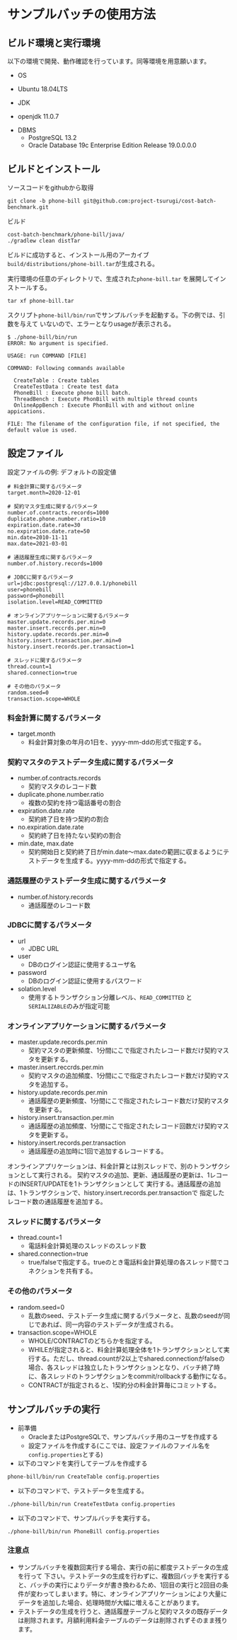 # サンプルバッチの使用方法


## ビルド環境と実行環境

以下の環境で開発、動作確認を行っています。同等環境を用意願います。

* OS
 - Ubuntu 18.04LTS
* JDK
 - openjdk 11.0.7
* DBMS
  - PostgreSQL 13.2
  - Oracle Database 19c Enterprise Edition Release 19.0.0.0.0

## ビルドとインストール

ソースコードをgithubから取得

```
git clone -b phone-bill git@github.com:project-tsurugi/cost-batch-benchmark.git
```

ビルド

```
cost-batch-benchmark/phone-bill/java/
./gradlew clean distTar
```
ビルドに成功すると、インストール用のアーカイブ`build/distributions/phone-bill.tar`が生成される。

実行環境の任意のディレクトリで、生成された`phone-bill.tar` を展開してインストールする。

```
tar xf phone-bill.tar
```

スクリプト`phone-bill/bin/run`でサンプルバッチを起動する。下の例では、引数を与えて
いないので、エラーとなりusageが表示される。

```
$ ./phone-bill/bin/run
ERROR: No argument is specified.

USAGE: run COMMAND [FILE]

COMMAND: Following commands available

  CreateTable : Create tables
  CreateTestData : Create test data
  PhoneBill : Execute phone bill batch.
  ThreadBench : Execute PhonBill with multiple thread counts
  OnlineAppBench : Execute PhonBill with and without online appications.

FILE: The filename of the configuration file, if not specified, the default value is used.
```

## 設定ファイル

設定ファイルの例: デフォルトの設定値

```
# 料金計算に関するパラメータ
target.month=2020-12-01

# 契約マスタ生成に関するパラメータ
number.of.contracts.records=1000
duplicate.phone.number.ratio=10
expiration.date.rate=30
no.expiration.date.rate=50
min.date=2010-11-11
max.date=2021-03-01

# 通話履歴生成に関するパラメータ
number.of.history.records=1000

# JDBCに関するパラメータ
url=jdbc:postgresql://127.0.0.1/phonebill
user=phonebill
password=phonebill
isolation.level=READ_COMMITTED

# オンラインアプリケーションに関するパラメータ
master.update.records.per.min=0
master.insert.reccrds.per.min=0
history.update.records.per.min=0
history.insert.transaction.per.min=0
history.insert.records.per.transaction=1

# スレッドに関するパラメータ
thread.count=1
shared.connection=true

# その他のパラメータ
random.seed=0
transaction.scope=WHOLE
```

### 料金計算に関するパラメータ

* target.month
  - 料金計算対象の年月の1日を、yyyy-mm-ddの形式で指定する。

### 契約マスタのテストデータ生成に関するパラメータ
* number.of.contracts.records
  - 契約マスタのレコード数
* duplicate.phone.number.ratio
  - 複数の契約を持つ電話番号の割合
* expiration.date.rate
  - 契約終了日を持つ契約の割合
* no.expiration.date.rate
  - 契約終了日を持たない契約の割合
* min.date, max.date
  - 契約開始日と契約終了日がmin.date～max.dateの範囲に収まるようにテストデータを生成する。yyyy-mm-ddの形式で指定する。

### 通話履歴のテストデータ生成に関するパラメータ

* number.of.history.records
  - 通話履歴のレコード数

### JDBCに関するパラメータ
* url
  - JDBC URL
* user
  - DBのログイン認証に使用するユーザ名
* password
  - DBのログイン認証に使用するパスワード
* solation.level
  - 使用するトランザクション分離レベル、`READ_COMMITTED` と `SERIALIZABLE`のみが指定可能

### オンラインアプリケーションに関するパラメータ

* master.update.records.per.min
  - 契約マスタの更新頻度、1分間にこで指定されたレコード数だけ契約マスタを更新する。
* master.insert.reccrds.per.min
  - 契約マスタの追加頻度、1分間にこで指定されたレコード数だけ契約マスタを追加する。
* history.update.records.per.min
  - 通話履歴の更新頻度、1分間にこで指定されたレコード数だけ契約マスタを更新する。
* history.insert.transaction.per.min
  - 通話履歴の追加頻度、1分間にこで指定されたレコード回数だけ契約マスタを更新する。
* history.insert.records.per.transaction
  - 通話履歴の追加時に1回で追加するレコードする。

オンラインアプリケーションは、料金計算とは別スレッドで、別のトランザクションとして実行される。
契約マスタの追加、更新、通話履歴の更新は、1レコードのINSERT/UPDATEを1トランザクションとして
実行する。通話履歴の追加は、1トランザクションで、history.insert.records.per.transactionで
指定したレコード数の通話履歴を追加する。

### スレッドに関するパラメータ
* thread.count=1
  - 電話料金計算処理のスレッドのスレッド数
* shared.connection=true
  - true/falseで指定する。trueのとき電話料金計算処理の各スレッド間でコネクションを共有する。

### その他のパラメータ
* random.seed=0
  - 乱数のseed、テストデータ生成に関するパラメータと、乱数のseedが同じであれば、同一内容のテストデータが生成される。
* transaction.scope=WHOLE
  - WHOLE/CONTRACTのどちらかを指定する。
  - WHILEが指定されると、料金計算処理全体を1トランザクションとして実行する。ただし、thread.countが2以上でshared.connectionがfalseの場合、各スレッドは独立したトランザクションとなり、バッチ終了時に、各スレッドのトランザクションをcommit/rollbackする動作になる。
  - CONTRACTが指定されると、1契約分の料金計算毎にコミットする。

## サンプルバッチの実行

* 前準備
  - OracleまたはPostgreSQLで、サンプルバッチ用のユーザを作成する
  - 設定ファイルを作成する(ここでは、設定ファイルのファイル名を`config.properties`とする)
* 以下のコマンドを実行してテーブルを作成する
```
phone-bill/bin/run CreateTable config.properties
```
* 以下のコマンドで、テストデータを生成する。
```
./phone-bill/bin/run CreateTestData config.properties
```
* 以下のコマンドで、サンプルバッチを実行する。
```
./phone-bill/bin/run PhoneBill config.properties
```

### 注意点

* サンプルバッチを複数回実行する場合、実行の前に都度テストデータの生成を行って
下さい。テストデータの生成を行わずに、複数回バッチを実行すると、バッチの実行によりデータが書き換わるため、1回目の実行と2回目の条件が変わってしまいます。特に、オンラインアプリケーションにより大量にデータを追加した場合、処理時間が大幅に増えることがあります。
* テストデータの生成を行うと、通話履歴テーブルと契約マスタの既存データは削除されます。月額利用料金テーブルのデータは削除されずそのまま残ります。


